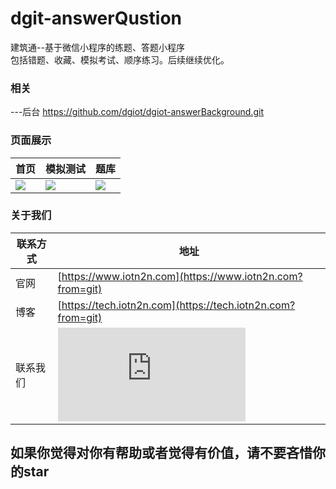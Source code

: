# dgit-answerQustion
建筑通--基于微信小程序的练题、答题小程序<br>包括错题、收藏、模拟考试、顺序练习。后续继续优化。

### 相关
---后台 https://github.com/dgiot/dgiot-answerBackground.git

### 页面展示
 | 首页      | 模拟测试        |   题库 |
  | ----------- | ----------- |-------------|
  | ![](https://www.showdoc.com.cn/server/api/attachment/visitFile?sign=b682413d91498a8ab0f0b0bad71b9028)|![](https://www.showdoc.com.cn/server/api/attachment/visitFile?sign=8b492cb15c7be420ec712f6b0bff6ae7)| ![](https://www.showdoc.com.cn/server/api/attachment/visitFile?sign=c23f6290dd9cbc625bf781acab69793f) |

### 关于我们

| 联系方式       | 地址                                                                                      |
| -------------- | ----------------------------------------------------------------------------------------- |
| 官网           | [https://www.iotn2n.com](https://www.iotn2n.com?from=git)                                 |
| 博客           | [https://tech.iotn2n.com](https://tech.iotn2n.com?from=git)                               |
| 联系我们         | ![](http://doc.iotn2n.com/server/index.php?s=/api/attachment/visitFile/sign/401c8e85a53271043130afb12b7f49da)  |

## **如果你觉得对你有帮助或者觉得有价值，请不要吝惜你的star**

